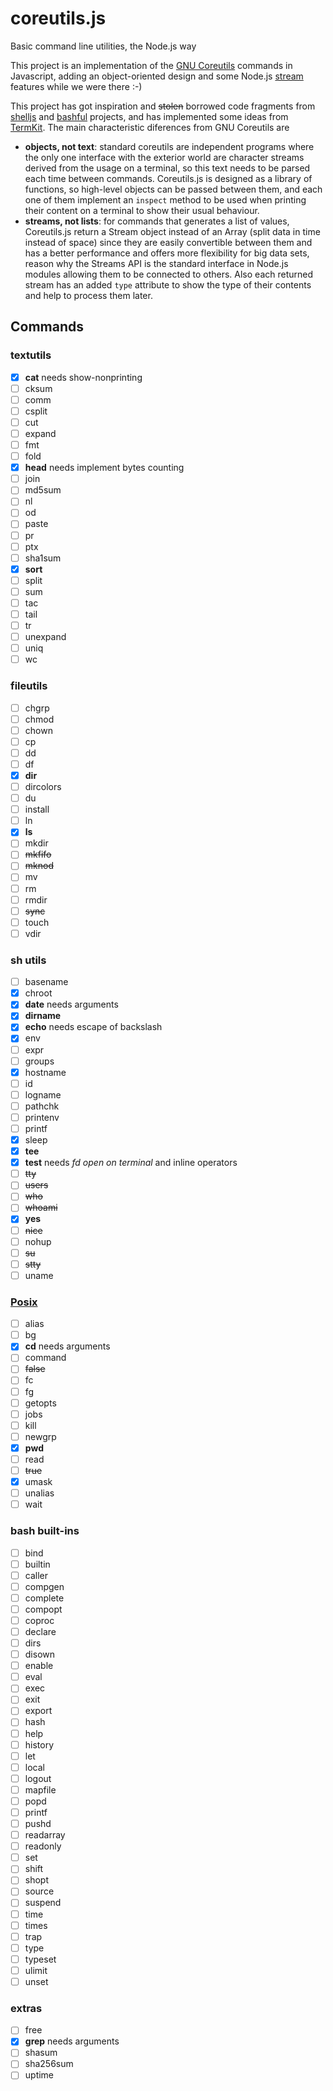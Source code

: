 # coreutils.js
Basic command line utilities, the Node.js way

This project is an implementation of the
[GNU Coreutils](http://www.gnu.org/software/coreutils) commands in Javascript,
adding an object-oriented design and some Node.js
[stream](http://nodejs.org/api/stream.html) features while we were there :-)


This project has got inspiration and ~~stolen~~ borrowed code fragments from
[shelljs](https://github.com/arturadib/shelljs) and
[bashful](https://github.com/substack/bashful) projects, and has implemented
some ideas from [TermKit](http://acko.net/blog/on-termkit). The main
characteristic diferences from GNU Coreutils are

* **objects, not text**: standard coreutils are independent programs where the
only one interface with the exterior world are character streams derived from
the usage on a terminal, so this text needs to be parsed each time between
commands. Coreutils.js is designed as a library of functions, so high-level
objects can be passed between them, and each one of them implement an `inspect`
method to be used when printing their content on a terminal to show their usual
behaviour.
* **streams, not lists**: for commands that generates a list of values,
Coreutils.js return a Stream object instead of an Array (split data in time
instead of space) since they are easily convertible between them and has a
better performance and offers more flexibility for big data sets, reason why the
Streams API is the standard interface in Node.js modules allowing them to be
connected to others. Also each returned stream has an added `type` attribute to
show the type of their contents and help to process them later.

## Commands

### textutils
- [x] **cat** needs show-nonprinting
- [ ] cksum
- [ ] comm
- [ ] csplit
- [ ] cut
- [ ] expand
- [ ] fmt
- [ ] fold
- [x] **head** needs implement bytes counting
- [ ] join
- [ ] md5sum
- [ ] nl
- [ ] od
- [ ] paste
- [ ] pr
- [ ] ptx
- [ ] sha1sum
- [x] **sort**
- [ ] split
- [ ] sum
- [ ] tac
- [ ] tail
- [ ] tr
- [ ] unexpand
- [ ] uniq
- [ ] wc

### fileutils
- [ ] chgrp
- [ ] chmod
- [ ] chown
- [ ] cp
- [ ] dd
- [ ] df
- [x] **dir**
- [ ] dircolors
- [ ] du
- [ ] install
- [ ] ln
- [x] **ls**
- [ ] mkdir
- [ ] ~~mkfifo~~
- [ ] ~~mknod~~
- [ ] mv
- [ ] rm
- [ ] rmdir
- [ ] ~~sync~~
- [ ] touch
- [ ] vdir

### sh utils
- [ ] basename
- [x] chroot
- [x] **date** needs arguments
- [x] **dirname**
- [x] **echo** needs escape of backslash
- [x] env
- [ ] expr
- [ ] groups
- [x] hostname
- [ ] id
- [ ] logname
- [ ] pathchk
- [ ] printenv
- [ ] printf
- [x] sleep
- [x] **tee**
- [x] **test** needs *fd open on terminal* and inline operators
- [ ] ~~tty~~
- [ ] ~~users~~
- [ ] ~~who~~
- [ ] ~~whoami~~
- [x] **yes**
- [ ] ~~nice~~
- [ ] nohup
- [ ] ~~su~~
- [ ] ~~stty~~
- [ ] uname

### [Posix](http://pubs.opengroup.org/onlinepubs/009604599/utilities/xcu_chap02.html#tag_02_09_01_01)
- [ ] alias
- [ ] bg
- [x] **cd** needs arguments
- [ ] command
- [ ] ~~false~~
- [ ] fc
- [ ] fg
- [ ] getopts
- [ ] jobs
- [ ] kill
- [ ] newgrp
- [x] **pwd**
- [ ] read
- [ ] ~~true~~
- [x] umask
- [ ] unalias
- [ ] wait

### bash built-ins
- [ ] bind
- [ ] builtin
- [ ] caller
- [ ] compgen
- [ ] complete
- [ ] compopt
- [ ] coproc
- [ ] declare
- [ ] dirs
- [ ] disown
- [ ] enable
- [ ] eval
- [ ] exec
- [ ] exit
- [ ] export
- [ ] hash
- [ ] help
- [ ] history
- [ ] let
- [ ] local
- [ ] logout
- [ ] mapfile
- [ ] popd
- [ ] printf
- [ ] pushd
- [ ] readarray
- [ ] readonly
- [ ] set
- [ ] shift
- [ ] shopt
- [ ] source
- [ ] suspend
- [ ] time
- [ ] times
- [ ] trap
- [ ] type
- [ ] typeset
- [ ] ulimit
- [ ] unset

### extras
- [ ] free
- [x] **grep** needs arguments
- [ ] shasum
- [ ] sha256sum
- [ ] uptime
